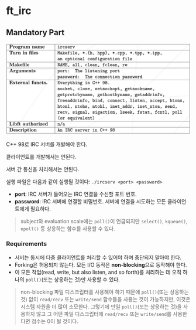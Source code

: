 # ft_irc
## Mandatory Part
![](requirements.png)

C++ 98로 IRC 서버를 개발해야 한다.

클라이언트를 개발해서는 안된다.

서버 간 통신을 처리해서는 안된다.

실행 파일은 다음과 같이 실행될 것이다:
`./ircserv <port> <password>`

- **port**: IRC 서버가 들어오는 IRC 연결을 수신할 포트 번호.
- **password**: IRC 서버에 연결할 비밀번호. 서버에 연결을 시도하는 모든 클라이언트에게 필요하다.

> subject와 evaluation scale에는 `poll()`이 언급되지만 `select()`, `kqueue()`, `epoll()` 등 상응하는 함수를 사용할 수 있다.

### Requirements
- 서버는 동시에 다중 클라이언트를 처리할 수 있어야 하며 중단되지 말아야 한다.
- Forking은 허용되지 않는다. 모든 I/O 동작은 **non-blocking**으로 동작해야 한다.
- 이 모든 작업(read, write, but also listen, and so forth)를 처리하는 데 오직 하나의 `poll()`(또는 상응하는 것)만 사용할 수 있다.

> non-blocking 파일 디스크립터를 사용해야 하기 때문에 `poll()`(또는 상응하는 것) 없이 `read/recv` 또는 `write/send` 함수들을 사용는 것이 가능하지만, 이것은 시스템 자원을 더 많이 소모한다. 그렇기에 만일 `poll()`(또는 상응하는 것)을 사용하지 않고 그 어떤 파일 디스크립터에 `read/recv` 또는 `write/send`를 사용한다면 점수는 0이 될 것이다.
